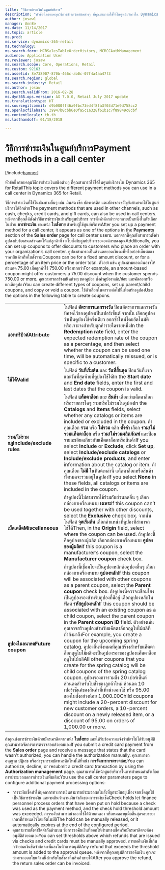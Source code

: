 ```yaml
---
title: "วิธีการชำระเงินในศูนย์บริการ"
description: "หัวข้อนี้ครอบคลุมวิธีการชำระเงินชนิดต่างๆ ที่คุณสามารถใช้ได้ในศูนย์บริการใน Dynamics 365 for Retail"
author: josaw1
manager: AnnBe
ms.date: 11/14/2017
ms.topic: article
ms.prod: 
ms.service: dynamics-365-retail
ms.technology: 
ms.search.form: MCRSalesTableOrderHistory, MCRCCAuthManagement
audience: Application User
ms.reviewer: josaw
ms.search.scope: Core, Operations, Retail
ms.custom: 92163
ms.assetid: 8e738907-870b-466c-ab0c-07f4a4aa47f3
ms.search.region: global
ms.search.industry: Retail
ms.author: josaw
ms.search.validFrom: 2016-02-28
ms.dyn365.ops.version: AX 7.0.0, Retail July 2017 update
ms.translationtype: HT
ms.sourcegitcommit: d9b080ff46a0fbc73ed4f8fa3f03d71e9d758cc2
ms.openlocfilehash: 39947b8cbb6e0fa5c1a328f61b1c7f89849c8cbf
ms.contentlocale: th-th
ms.lasthandoff: 01/18/2018

---
```


# <a name="payment-methods-in-a-call-center"></a><span data-ttu-id="a754b-103">วิธีการชำระเงินในศูนย์บริการ</span><span class="sxs-lookup"><span data-stu-id="a754b-103">Payment methods in a call center</span></span>

[!include[banner](includes/banner.md)]


<span data-ttu-id="a754b-104">หัวข้อนี้ครอบคลุมวิธีการชำระเงินชนิดต่างๆ ที่คุณสามารถใช้ได้ในศูนย์บริการใน Dynamics 365 for Retail</span><span class="sxs-lookup"><span data-stu-id="a754b-104">This topic covers the different payment methods you can use in a call center in Dynamics 365 for Retail.</span></span>

<span data-ttu-id="a754b-105">วิธีการชำระเงินที่ใช้ในช่องทางอื่นๆ เช่น เงินสด เช็ค บัตรเครดิต และบัตรของขวัญยังสามารถใช้ในศูนย์บริการได้อีกด้วย</span><span class="sxs-lookup"><span data-stu-id="a754b-105">The payment methods that are used in other channels, such as cash, checks, credit cards, and gift cards, can also be used in call centers.</span></span> <span data-ttu-id="a754b-106">หลังจากที่คุณได้ตั้งค่าวิธีการชำระเงินสำหรับศูนย์บริการ การตั้งค่าดังกล่าวจะกลายเป็นหนึ่งในตัวเลือกในส่วน **การชำระเงิน** ของหน้า **ใบสั่งขาย** สำหรับผู้ใช้ศูนย์บริการ</span><span class="sxs-lookup"><span data-stu-id="a754b-106">After you set up a payment method for a call center, it appears as one of the options in the **Payments** section of the **Sales order** page for call center users.</span></span> <span data-ttu-id="a754b-107">นอกจากนี้คุณยังสามารถตั้งค่าคูปองกับข้อเสนอส่วนลดให้แก่ลูกค้าที่วางใบสั่งกับศูนย์บริการขององค์กรของคุณ</span><span class="sxs-lookup"><span data-stu-id="a754b-107">Additionally, you can set up coupons to offer discounts to customers who place an order with your organization’s call center.</span></span> <span data-ttu-id="a754b-108">คูปองสามารถเป็นส่วนลดยอดเงินคงที่หรือเปอร์เซ็นต์ของราคาสินค้าหรือใบสั่งรวม</span><span class="sxs-lookup"><span data-stu-id="a754b-108">Coupons can be for a fixed amount discount, or for a percentage of an item price or the order total.</span></span> <span data-ttu-id="a754b-109">ตัวอย่างเช่น คูปองตามยอดเงินอาจให้ส่วนลด 75.00 เมื่อลูกค้าใช้ 750.00 หรือมากกว่า</span><span class="sxs-lookup"><span data-stu-id="a754b-109">For example, an amount-based coupon might offer customers a 75.00 discount when the customer spends 750.00 or more.</span></span> <span data-ttu-id="a754b-110">คุณสามารถสร้างชนิดต่างๆ ของคูปอง ตั้งค่าคูปองหลัก/ย่อย และคัดลอกหรือยกเลิกคูปอง</span><span class="sxs-lookup"><span data-stu-id="a754b-110">You can create different types of coupons, set up parent/child coupons, and copy or void a coupon.</span></span> <span data-ttu-id="a754b-111">ใช้ตัวเลือกในตารางต่อไปนี้เพื่อสร้างคูปอง</span><span class="sxs-lookup"><span data-stu-id="a754b-111">Use the options  in the following table to create coupons.</span></span>

|                           |                                                                                                                                                                                                                                                                                                                                                                                                                                                                                                                                                                                                                             |
|---------------------------|-----------------------------------------------------------------------------------------------------------------------------------------------------------------------------------------------------------------------------------------------------------------------------------------------------------------------------------------------------------------------------------------------------------------------------------------------------------------------------------------------------------------------------------------------------------------------------------------------------------------------------|
| <span data-ttu-id="a754b-112">**แอททริบิวต์**</span><span class="sxs-lookup"><span data-stu-id="a754b-112">**Attribute**</span></span>             | <span data-ttu-id="a754b-113">ในฟิลด์ **อัตราการแลกรางวัล** ป้อนอัตราการแลกรางวัลที่คาดไว้ของคูปองเป็นเปอร์เซ็นต์ จากนั้น เลือกคูปองว่าเป็นคูปองใช้ครั้งเดียว ออกซ้ำใหม่โดยอัตโนมัติ หรือเจาะจงสำหรับลูกค้ารายใดรายหนึ่ง</span><span class="sxs-lookup"><span data-stu-id="a754b-113">In the **Redemption rate** field, enter the expected redemption rate of the coupon as a percentage, and then select whether the coupon can be used one time, will be automatically reissued, or is specific to a customer.</span></span>                                                                                                                                                                                                                                                                                                                                                                                       |
| <span data-ttu-id="a754b-114">**ใช้ได้**</span><span class="sxs-lookup"><span data-stu-id="a754b-114">**Valid**</span></span>                 | <span data-ttu-id="a754b-115">ในฟิลด์ **วันที่เริ่มต้น** และ **วันที่สิ้นสุด** ป้อนวันที่แรกและวันที่สุดท้ายที่คูปองใช้ได้</span><span class="sxs-lookup"><span data-stu-id="a754b-115">In the **Start date** and **End date** fields, enter the first and last dates that the coupon is valid.</span></span>                                                                                                                                                                                                                                                                                                                                                                                                                                                                                                                     |
| <span data-ttu-id="a754b-116">**รวม/ไม่รวมกฎ**</span><span class="sxs-lookup"><span data-stu-id="a754b-116">**Include/exclude rules**</span></span> | <span data-ttu-id="a754b-117">ในฟิลด์ **แค็ตตาล็อก** และ **สินค้า** เลือกว่าแค็ตตาล็อกหรือรายการใดๆ รวมหรือไม่รวมในคูปอง</span><span class="sxs-lookup"><span data-stu-id="a754b-117">In the **Catalogs** and **Items** fields, select whether any catalogs or items are included or excluded in the coupon.</span></span> <span data-ttu-id="a754b-118">ถ้าคุณเลือก **รวม** หรือ **ไม่รวม** คลิก **ตั้งค่า** เลือก **รวม/ไม่รวมแค็ตตาล็อก** หรือ **รวม/ไม่รวมผลิตภัณฑ์** และป้อนรายละเอียดเกี่ยวกับแค็ตตาล็อกหรือสินค้า</span><span class="sxs-lookup"><span data-stu-id="a754b-118">If you select **Include** or **Exclude**, click **Set up**, select **Include/exclude catalogs** or **Include/exclude products**, and enter information about the catalog or item.</span></span> <span data-ttu-id="a754b-119">ถ้าคุณเลือก **ไม่มี** ในฟิลด์เหล่านี้ แค็ตตาล็อกหรือสินค้าทั้งหมดจะรวมอยู่ในคูปอง</span><span class="sxs-lookup"><span data-stu-id="a754b-119">If you select **None** in these fields, all catalogs or items are included in the coupon.</span></span>                                                                                                                                                                                                                          |
| <span data-ttu-id="a754b-120">**เบ็ดเตล็ด**</span><span class="sxs-lookup"><span data-stu-id="a754b-120">**Miscellaneous**</span></span>         | <span data-ttu-id="a754b-121">ถ้าคูปองนี้ไม่สามารถใช้ร่วมกับส่วนลดอื่น ๆ เลือกกล่องกาเครื่องหมาย **เฉพาะ**</span><span class="sxs-lookup"><span data-stu-id="a754b-121">If this coupon can’t be used together with other discounts, select the **Exclusive** check box.</span></span> <span data-ttu-id="a754b-122">จากนั้น ในฟิลด์ **จุดเริ่มต้น** เลือกตำแหน่งที่คูปองที่สามารถใช้ได้</span><span class="sxs-lookup"><span data-stu-id="a754b-122">Then, in the **Origin** field, select where the coupon can be used.</span></span> <span data-ttu-id="a754b-123">ถ้าคูปองนี้คือคูปองของผู้ผลิต เลือกกล่องกาเครื่องหมาย **คูปองของผู้ผลิต**</span><span class="sxs-lookup"><span data-stu-id="a754b-123">If this coupon is a manufacturer’s coupon, select the **Manufacturer coupon** check box.</span></span>                                                                                                                                                                                                                                                                                                                                                                |
| <span data-ttu-id="a754b-124">**คูปองในอนาคต**</span><span class="sxs-lookup"><span data-stu-id="a754b-124">**Future coupon**</span></span>         | <span data-ttu-id="a754b-125">ถ้าคูปองนี้เชื่อมโยงเป็นคูปองหลักต่อคูปองอื่นๆ เลือกกล่องกาเครื่องหมาย **คูปองหลัก**</span><span class="sxs-lookup"><span data-stu-id="a754b-125">If this coupon will be associated with other coupons as a parent coupon, select the **Parent coupon** check box.</span></span> <span data-ttu-id="a754b-126">ถ้าคูปองนี้ควรจะเชื่อมโยงเป็นคูปองรองสำหรับคูปองที่มีอยู่ เลือกคูปองหลักในฟิลด์ **รหัสคูปองหลัก**</span><span class="sxs-lookup"><span data-stu-id="a754b-126">If this coupon should be associated with an existing coupon as a child coupon, select the parent coupon in the **Parent coupon ID** field.</span></span> <span data-ttu-id="a754b-127">ตัวอย่างเช่น คุณอาจสร้างคูปองสำหรับแค็ตตาล็อกฤดูใบไม้ผลิที่กำลังมาถึง</span><span class="sxs-lookup"><span data-stu-id="a754b-127">For example, you create a coupon for the upcoming spring catalog.</span></span> <span data-ttu-id="a754b-128">คูปองอื่นทั้งหมดที่คุณสร้างสำหรับแค็ตตาล็อกฤดูใบไม้ผลิจะเป็นคูปองรองของคูปองแค็ตตาล็อกฤดูใบไม้ผลิ</span><span class="sxs-lookup"><span data-stu-id="a754b-128">All other coupons that you create for the spring catalog will be child coupons of the spring catalog coupon.</span></span> <span data-ttu-id="a754b-129">คูปองรองอาจรวมถึง 20 เปอร์เซ็นต์ส่วนลดสำหรับใบสั่งของลูกค้าใหม่ ส่วนลด 10 เปอร์เซ็นต์ของสินค้าที่เพิ่งนำออกใช้ หรือ 95.00 ของใบสั่งอย่างน้อย 1,000.00</span><span class="sxs-lookup"><span data-stu-id="a754b-129">Child coupons might include a 20-percent discount for new customer orders, a 10-percent discount on a newly released item, or a discount of 95.00 on orders of 1,000.00 or more.</span></span> |

<span data-ttu-id="a754b-130">ถ้าคุณส่งการชำระเงินด้วยบัตรเครดิตจากหน้า **ใบสั่งขาย** และได้รับข้อความแจ้งว่าบัตรไม่ได้รับอนุมัติ คุณสามารถจัดการการตรวจสอบด้วยตนเอง</span><span class="sxs-lookup"><span data-stu-id="a754b-130">If you submit a credit card payment from the **Sales order** page and receive a message that states that the card wasn't authorized, you can handle the authorization manually.</span></span> <span data-ttu-id="a754b-131">คุณสามารถอนุญาต ปฏิเสธ หรือส่งธุรกรรมบัตรเครดิตใหม่ได้ที่หน้า **การจัดการการตรวจสอบ**</span><span class="sxs-lookup"><span data-stu-id="a754b-131">You can authorize, decline, or resubmit a credit card transaction by using the **Authorization management** page.</span></span> <span data-ttu-id="a754b-132">คุณสามารถใช้หน้าศูนย์บริการในการกำหนดค่าตัวเลือกการประมวลผลการชำระเงินเพิ่มเติม:</span><span class="sxs-lookup"><span data-stu-id="a754b-132">You use the call center parameters page to configure additional payment processing options:</span></span>

-   <span data-ttu-id="a754b-133">การระงับเช็คทำให้บุคลากรทางการเงินสามารถประมวลผลใบสั่งที่ถูกระงับอยู่เนื่องจากเช็คถูกใช้เป็นวิธีการชำระเงิน และจะเกินจำนวนเงินจำกัดของการระงับเช็ค</span><span class="sxs-lookup"><span data-stu-id="a754b-133">Check holds let finance personnel process orders that have been put on hold because a check was used as the payment method, and the check hold threshold amount was exceeded.</span></span> <span data-ttu-id="a754b-134">การระงับสามารถนำออกใช้ได้ด้วยตนเอง หรือหมดอายุเมื่อสิ้นสุดรอบระยะเวลาที่กำหนดไว้โดยอัตโนมัติ</span><span class="sxs-lookup"><span data-stu-id="a754b-134">The hold can be manually released, or it automatically expires at the end of the configured period.</span></span>
-   <span data-ttu-id="a754b-135">คุณสามารถตั้งค่าขีดจำกัดด้านบน ซึ่งการขอคืนเงินที่ออกให้ผ่านทางเช็คหรือบัตรเครดิตจะต้องอนุมัติด้วยตนเอง</span><span class="sxs-lookup"><span data-stu-id="a754b-135">You can set thresholds above which refunds that are issued via checks and credit cards must be manually approved.</span></span> <span data-ttu-id="a754b-136">การขอคืนเงินที่เกินกว่ายอดเงินขีดจำกัดจะเพิ่มลงในคิวการอนุมัติ</span><span class="sxs-lookup"><span data-stu-id="a754b-136">Any refund that exceeds the threshold amount is added to the approval queue.</span></span> <span data-ttu-id="a754b-137">หลังจากที่คุณอนุมัติการขอคืนเงิน คุณจะสามารถออกใบแจ้งหนี้สำหรับใบสั่งส่งคืนสินค้าขายได้</span><span class="sxs-lookup"><span data-stu-id="a754b-137">After you approve the refund, the return sales order can be invoiced.</span></span>





